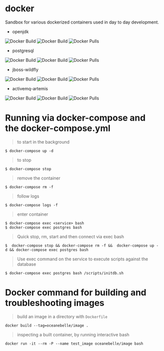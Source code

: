 # docker

Sandbox for various dockerized containers used in day to day development.

- openjdk

![Docker Build](https://img.shields.io/docker/cloud/automated/oceanebelle/openjdk)
![Docker Build](https://img.shields.io/docker/cloud/build/oceanebelle/openjdk)
![Docker Pulls](https://img.shields.io/docker/pulls/oceanebelle/openjdk)

- postgresql

![Docker Build](https://img.shields.io/docker/cloud/automated/oceanebelle/postgresql)
![Docker Build](https://img.shields.io/docker/cloud/build/oceanebelle/postgresql)
![Docker Pulls](https://img.shields.io/docker/pulls/oceanebelle/postgresql)

- jboss-wildfly

![Docker Build](https://img.shields.io/docker/cloud/automated/oceanebelle/jboss-wildfly)
![Docker Build](https://img.shields.io/docker/cloud/build/oceanebelle/jboss-wildfly)
![Docker Pulls](https://img.shields.io/docker/pulls/oceanebelle/jboss-wildfly)

- activemq-artemis

![Docker Build](https://img.shields.io/docker/cloud/automated/oceanebelle/activemq-artemis)
![Docker Build](https://img.shields.io/docker/cloud/build/oceanebelle/activemq-artemis)
![Docker Pulls](https://img.shields.io/docker/pulls/oceanebelle/activemq-artemis)


# Running via docker-compose and the docker-compose.yml

> to start in the background
```
$ docker-compose up -d
```

> to stop 
```
$ docker-compose stop
```

> remove the container
```
$ docker-compose rm -f
```
> follow logs
```
$ docker-compose logs -f
```

> enter container
```
$ docker-compose exec <service> bash
$ docker-compose exec postgres bash
```

> Quick stop, rm, start and then connect via exec bash
```
$  docker-compose stop && docker-compose rm -f &&  docker-compose up -d && docker-compose exec postgres bash
```

> Use exec command on the service to execute scripts against the database
```
$ docker-compose exec postgres bash /scripts/initdb.sh
```

# Docker command for building and troubleshooting images

> build an image in a directory with ``Dockerfile``

```
docker build --tag=oceanebelle/image .
```

> inspecting a built container, by running interactive bash

```
docker run -it --rm -P --name test_image oceanebelle/image bash
```

